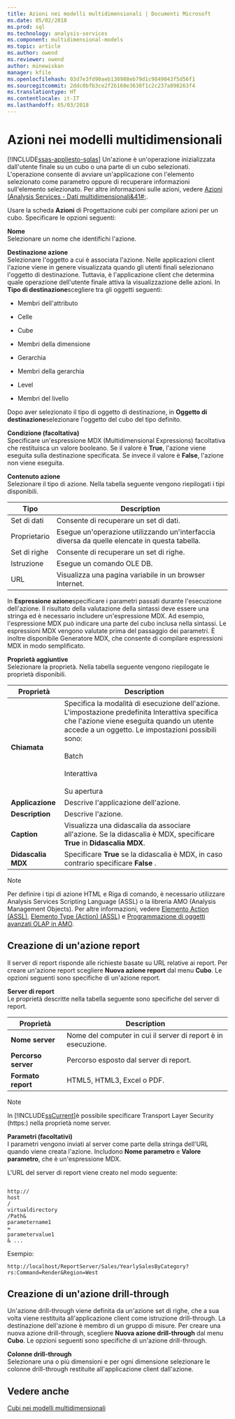 ```yaml
---
title: Azioni nei modelli multidimensionali | Documenti Microsoft
ms.date: 05/02/2018
ms.prod: sql
ms.technology: analysis-services
ms.component: multidimensional-models
ms.topic: article
ms.author: owend
ms.reviewer: owend
author: minewiskan
manager: kfile
ms.openlocfilehash: 03d7e3fd90aeb130988eb79d1c9849043f5d56f1
ms.sourcegitcommit: 2ddc0bfb3ce2f2b160e3638f1c2c237a898263f4
ms.translationtype: HT
ms.contentlocale: it-IT
ms.lasthandoff: 05/03/2018
---
```

# <a name="actions-in-multidimensional-models"></a>Azioni nei modelli multidimensionali
[!INCLUDE[ssas-appliesto-sqlas](../../includes/ssas-appliesto-sqlas.md)]
  Un'azione è un'operazione inizializzata dall'utente finale su un cubo o una parte di un cubo selezionati. L'operazione consente di avviare un'applicazione con l'elemento selezionato come parametro oppure di recuperare informazioni sull'elemento selezionato. Per altre informazioni sulle azioni, vedere [Azioni &#40;Analysis Services - Dati multidimensionali&41#;](../../analysis-services/multidimensional-models/actions-analysis-services-multidimensional-data.md).  
  
 Usare la scheda **Azioni** di Progettazione cubi per compilare azioni per un cubo. Specificare le opzioni seguenti:  
  
 **Nome**  
 Selezionare un nome che identifichi l'azione.  
  
 **Destinazione azione**  
 Selezionare l'oggetto a cui è associata l'azione. Nelle applicazioni client l'azione viene in genere visualizzata quando gli utenti finali selezionano l'oggetto di destinazione. Tuttavia, è l'applicazione client che determina quale operazione dell'utente finale attiva la visualizzazione delle azioni. In **Tipo di destinazione**scegliere tra gli oggetti seguenti:  
  
-   Membri dell'attributo  
  
-   Celle  
  
-   Cube  
  
-   Membri della dimensione  
  
-   Gerarchia  
  
-   Membri della gerarchia  
  
-   Level  
  
-   Membri del livello  
  
 Dopo aver selezionato il tipo di oggetto di destinazione, in **Oggetto di destinazione**selezionare l'oggetto del cubo del tipo definito.  
  
 **Condizione (facoltativa)**  
 Specificare un'espressione MDX (Multidimensional Expressions) facoltativa che restituisca un valore booleano. Se il valore è **True**, l'azione viene eseguita sulla destinazione specificata. Se invece il valore è **False**, l'azione non viene eseguita.  
  
 **Contenuto azione**  
 Selezionare il tipo di azione. Nella tabella seguente vengono riepilogati i tipi disponibili.  
  
|Tipo|Description|  
|----------|-----------------|  
|Set di dati|Consente di recuperare un set di dati.|  
|Proprietario|Esegue un'operazione utilizzando un'interfaccia diversa da quelle elencate in questa tabella.|  
|Set di righe|Consente di recuperare un set di righe.|  
|Istruzione|Esegue un comando OLE DB.|  
|URL|Visualizza una pagina variabile in un browser Internet.|  
  
 In **Espressione azione**specificare i parametri passati durante l'esecuzione dell'azione. Il risultato della valutazione della sintassi deve essere una stringa ed è necessario includere un'espressione MDX. Ad esempio, l'espressione MDX può indicare una parte del cubo inclusa nella sintassi. Le espressioni MDX vengono valutate prima del passaggio dei parametri. È inoltre disponibile Generatore MDX, che consente di compilare espressioni MDX in modo semplificato.  
  
 **Proprietà aggiuntive**  
 Selezionare la proprietà. Nella tabella seguente vengono riepilogate le proprietà disponibili.  
  
|Proprietà|Description|  
|--------------|-----------------|  
|**Chiamata**|Specifica la modalità di esecuzione dell'azione. L'impostazione predefinita Interattiva specifica che l'azione viene eseguita quando un utente accede a un oggetto. Le impostazioni possibili sono:<br /><br /> Batch<br /><br /> Interattiva<br /><br /> Su apertura|  
|**Applicazione**|Descrive l'applicazione dell'azione.|  
|**Description**|Descrive l'azione.|  
|**Caption**|Visualizza una didascalia da associare all'azione. Se la didascalia è MDX, specificare **True** in **Didascalia MDX**.|  
|**Didascalia MDX**|Specificare **True** se la didascalia è MDX, in caso contrario specificare **False** .|  
  
> [!NOTE]  
>  Per definire i tipi di azione HTML e Riga di comando, è necessario utilizzare Analysis Services Scripting Language (ASSL) o la libreria AMO (Analysis Management Objects). Per altre informazioni, vedere [Elemento Action &#40;ASSL&#41;](../../analysis-services/scripting/objects/action-element-assl.md), [Elemento Type &#40;Action&#41; &#40;ASSL&#41;](../../analysis-services/scripting/properties/type-element-action-assl.md) e [Programmazione di oggetti avanzati OLAP in AMO](../../analysis-services/multidimensional-models/analysis-management-objects/programming-amo-olap-advanced-objects.md).  
  
## <a name="creating-a-reporting-action"></a>Creazione di un'azione report  
 Il server di report risponde alle richieste basate su URL relative ai report. Per creare un'azione report scegliere **Nuova azione report** dal menu **Cubo**. Le opzioni seguenti sono specifiche di un'azione report.  
  
 **Server di report**  
 Le proprietà descritte nella tabella seguente sono specifiche del server di report.  
  
|Proprietà|Description|  
|--------------|-----------------|  
|**Nome server**|Nome del computer in cui il server di report è in esecuzione.|  
|**Percorso server**|Percorso esposto dal server di report.|  
|**Formato report**|HTML5, HTML3, Excel o PDF.|  
  
> [!NOTE]  
>  In [!INCLUDE[ssCurrent](../../includes/sscurrent-md.md)]è possibile specificare Transport Layer Security (https:) nella proprietà nome server.  
  
 **Parametri (facoltativi)**  
 I parametri vengono inviati al server come parte della stringa dell'URL quando viene creata l'azione. Includono **Nome parametro** e **Valore parametro**, che è un'espressione MDX.  
  
 L'URL del server di report viene creato nel modo seguente:  
  
```  
  
http://  
host  
/  
virtualdirectory  
/Path&  
parametername1  
=  
parametervalue1  
& ...  
```  
  
 Esempio:  
  
```  
http://localhost/ReportServer/Sales/YearlySalesByCategory?rs:Command=Render&Region=West  
```  
  
## <a name="creating-a-drillthrough-action"></a>Creazione di un'azione drill-through  
 Un'azione drill-through viene definita da un'azione set di righe, che a sua volta viene restituita all'applicazione client come istruzione drill-through. La destinazione dell'azione è membro di un gruppo di misure. Per creare una nuova azione drill-through, scegliere **Nuova azione drill-through** dal menu **Cubo**. Le opzioni seguenti sono specifiche di un'azione drill-through.  
  
 **Colonne drill-through**  
 Selezionare una o più dimensioni e per ogni dimensione selezionare le colonne drill-through restituite all'applicazione client dall'azione.  
  
## <a name="see-also"></a>Vedere anche  
 [Cubi nei modelli multidimensionali](../../analysis-services/multidimensional-models/cubes-in-multidimensional-models.md)  
  
  
